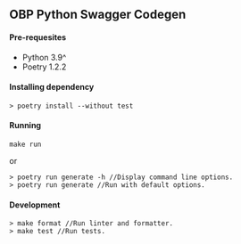 ## OBP Python Swagger Codegen

#### Pre-requesites
* Python 3.9^
* Poetry 1.2.2

#### Installing dependency
```
> poetry install --without test
```

#### Running
```
make run
```
or
```
> poetry run generate -h //Display command line options.
> poetry run generate //Run with default options.
```

#### Development
```
> make format //Run linter and formatter.
> make test //Run tests.
```

